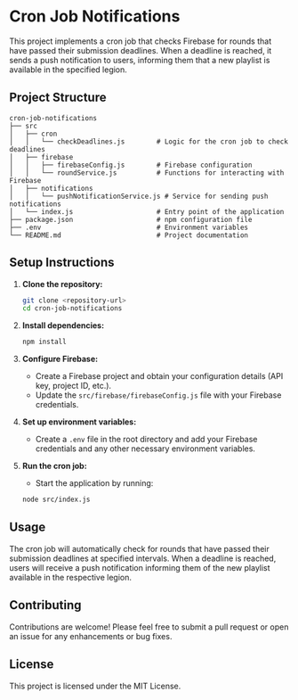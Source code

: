 # Cron Job Notifications

This project implements a cron job that checks Firebase for rounds that have passed their submission deadlines. When a deadline is reached, it sends a push notification to users, informing them that a new playlist is available in the specified legion.

## Project Structure

```
cron-job-notifications
├── src
│   ├── cron
│   │   └── checkDeadlines.js        # Logic for the cron job to check deadlines
│   ├── firebase
│   │   ├── firebaseConfig.js        # Firebase configuration
│   │   └── roundService.js          # Functions for interacting with Firebase
│   ├── notifications
│   │   └── pushNotificationService.js # Service for sending push notifications
│   └── index.js                     # Entry point of the application
├── package.json                     # npm configuration file
├── .env                             # Environment variables
└── README.md                        # Project documentation
```

## Setup Instructions

1. **Clone the repository:**
   ```bash
   git clone <repository-url>
   cd cron-job-notifications
   ```

2. **Install dependencies:**
   ```bash
   npm install
   ```

3. **Configure Firebase:**
   - Create a Firebase project and obtain your configuration details (API key, project ID, etc.).
   - Update the `src/firebase/firebaseConfig.js` file with your Firebase credentials.

4. **Set up environment variables:**
   - Create a `.env` file in the root directory and add your Firebase credentials and any other necessary environment variables.

5. **Run the cron job:**
   - Start the application by running:
   ```bash
   node src/index.js
   ```

## Usage

The cron job will automatically check for rounds that have passed their submission deadlines at specified intervals. When a deadline is reached, users will receive a push notification informing them of the new playlist available in the respective legion.

## Contributing

Contributions are welcome! Please feel free to submit a pull request or open an issue for any enhancements or bug fixes.

## License

This project is licensed under the MIT License.